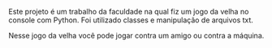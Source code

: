 Este projeto é um trabalho da faculdade na qual fiz um jogo da velha no console com Python.
Foi utilizado classes e manipulação de arquivos txt.

Nesse jogo da velha você pode jogar contra um amigo ou contra a máquina.